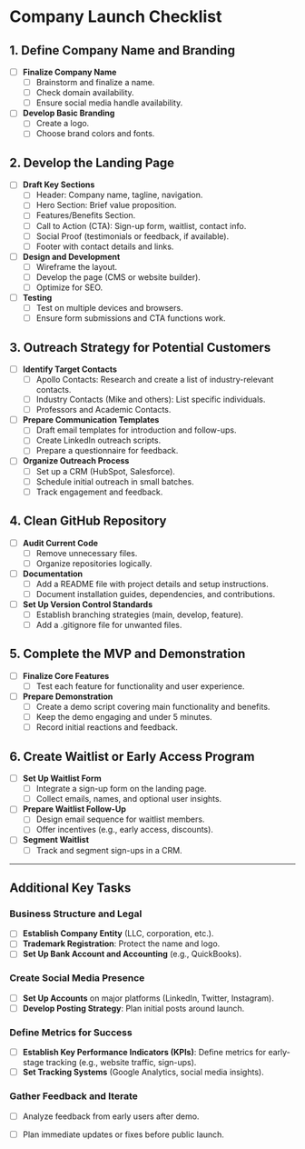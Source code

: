 # Company Launch Checklist

## 1. Define Company Name and Branding
- [ ] **Finalize Company Name**
  - [ ] Brainstorm and finalize a name.
  - [ ] Check domain availability.
  - [ ] Ensure social media handle availability.
- [ ] **Develop Basic Branding**
  - [ ] Create a logo.
  - [ ] Choose brand colors and fonts.

## 2. Develop the Landing Page
- [ ] **Draft Key Sections**
  - [ ] Header: Company name, tagline, navigation.
  - [ ] Hero Section: Brief value proposition.
  - [ ] Features/Benefits Section.
  - [ ] Call to Action (CTA): Sign-up form, waitlist, contact info.
  - [ ] Social Proof (testimonials or feedback, if available).
  - [ ] Footer with contact details and links.
- [ ] **Design and Development**
  - [ ] Wireframe the layout.
  - [ ] Develop the page (CMS or website builder).
  - [ ] Optimize for SEO.
- [ ] **Testing**
  - [ ] Test on multiple devices and browsers.
  - [ ] Ensure form submissions and CTA functions work.

## 3. Outreach Strategy for Potential Customers
- [ ] **Identify Target Contacts**
  - [ ] Apollo Contacts: Research and create a list of industry-relevant contacts.
  - [ ] Industry Contacts (Mike and others): List specific individuals.
  - [ ] Professors and Academic Contacts.
- [ ] **Prepare Communication Templates**
  - [ ] Draft email templates for introduction and follow-ups.
  - [ ] Create LinkedIn outreach scripts.
  - [ ] Prepare a questionnaire for feedback.
- [ ] **Organize Outreach Process**
  - [ ] Set up a CRM (HubSpot, Salesforce).
  - [ ] Schedule initial outreach in small batches.
  - [ ] Track engagement and feedback.

## 4. Clean GitHub Repository
- [ ] **Audit Current Code**
  - [ ] Remove unnecessary files.
  - [ ] Organize repositories logically.
- [ ] **Documentation**
  - [ ] Add a README file with project details and setup instructions.
  - [ ] Document installation guides, dependencies, and contributions.
- [ ] **Set Up Version Control Standards**
  - [ ] Establish branching strategies (main, develop, feature).
  - [ ] Add a .gitignore file for unwanted files.

## 5. Complete the MVP and Demonstration
- [ ] **Finalize Core Features**
  - [ ] Test each feature for functionality and user experience.
- [ ] **Prepare Demonstration**
  - [ ] Create a demo script covering main functionality and benefits.
  - [ ] Keep the demo engaging and under 5 minutes.
  - [ ] Record initial reactions and feedback.

## 6. Create Waitlist or Early Access Program
- [ ] **Set Up Waitlist Form**
  - [ ] Integrate a sign-up form on the landing page.
  - [ ] Collect emails, names, and optional user insights.
- [ ] **Prepare Waitlist Follow-Up**
  - [ ] Design email sequence for waitlist members.
  - [ ] Offer incentives (e.g., early access, discounts).
- [ ] **Segment Waitlist**
  - [ ] Track and segment sign-ups in a CRM.

---

## Additional Key Tasks

### Business Structure and Legal
- [ ] **Establish Company Entity** (LLC, corporation, etc.).
- [ ] **Trademark Registration**: Protect the name and logo.
- [ ] **Set Up Bank Account and Accounting** (e.g., QuickBooks).

### Create Social Media Presence
- [ ] **Set Up Accounts** on major platforms (LinkedIn, Twitter, Instagram).
- [ ] **Develop Posting Strategy**: Plan initial posts around launch.

### Define Metrics for Success
- [ ] **Establish Key Performance Indicators (KPIs)**: Define metrics for early-stage tracking (e.g., website traffic, sign-ups).
- [ ] **Set Tracking Systems** (Google Analytics, social media insights).

### Gather Feedback and Iterate
- [ ] Analyze feedback from early users after demo.
- [ ] Plan immediate updates or fixes before public launch.

